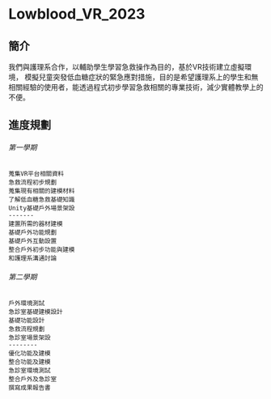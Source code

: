 # Lowblood_VR_2023

## 簡介
我們與護理系合作，以輔助學生學習急救操作為目的，基於VR技術建立虛擬環境， 模擬兒童突發低血糖症狀的緊急應對措施，目的是希望護理系上的學生和無相關經驗的使用者，能透過程式初步學習急救相關的專業技術，減少實體教學上的不便。

## 進度規劃

###### 第一學期
```
蒐集VR平台相關資料
急救流程初步規劃
蒐集現有相關的建模材料
了解低血糖急救基礎知識
Unity基礎戶外場景架設
-------
建置所需的器材建模
基礎戶外功能規劃
基礎戶外互動設置
整合戶外初步功能與建模
和護理系溝通討論	
```
###### 第二學期
```
戶外環境測試
急診室基礎建模設計
基礎功能設計
急救流程規劃
急診室場景架設
--------
優化功能及建模
整合功能及建模
急診室環境測試
整合戶外及急診室
撰寫成果報告書
```
